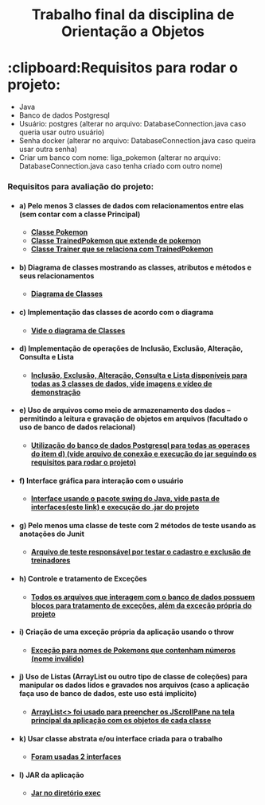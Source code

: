 <h1 align="center">
    Trabalho final da disciplina de Orientação a Objetos
</h1>

<h1>
  :clipboard:Requisitos para rodar o projeto:
</h1>
<ul>
<li>Java</li>
<li>Banco de dados Postgresql</li>
<li>Usuário: postgres (alterar no arquivo: DatabaseConnection.java caso queria usar outro usuário)</li>
<li>Senha docker (alterar no arquivo: DatabaseConnection.java caso queira usar outra senha)</li>
<li>Criar um banco com nome: liga_pokemon (alterar no arquivo: DatabaseConnection.java caso tenha criado com outro nome)</li>
</ul>


<h3>Requisitos para avaliação do projeto:</h3>
<ul>
<li> <h4>a) Pelo menos 3 classes de dados com relacionamentos entre elas (sem contar com a classe Principal) <h4>
    <ul>
      <li><a href="src/Entities/Pokemon.java">Classe Pokemon</a></li>
      <li><a href="src/Entities/TrainedPokemon.java">Classe TrainedPokemon que extende de pokemon</a></li>
      <li><a href="src/Entities/Trainer.java">Classe Trainer que se relaciona com TrainedPokemon</a></li>
    </ul>
</li>
<li> 
  <h4>b) Diagrama de classes mostrando as classes, atributos e métodos e seus relacionamentos <h4>
  <ul>
      <li><a href="docs">Diagrama de Classes</a></li>
    </ul>
</li>
<li> 
  <h4>c) Implementação das classes de acordo com o diagrama<h4>
    <ul>
      <li><a href="docs">Vide o diagrama de Classes</a></li>
    </ul>
</li>
<li> 
  <h4>d) Implementação de operações de Inclusão, Exclusão, Alteração, Consulta e Lista<h4>
    <ul>
      <li><a href="exec">Inclusão, Exclusão, Alteração, Consulta e Lista disponíveis para todas as 3 classes de dados, vide imagens e vídeo de demonstração</a></li>
    </ul>
</li>
<li> 
  <h4>e) Uso de arquivos como meio de armazenamento dos dados – permitindo a leitura e gravação de objetos em arquivos (facultado o uso de banco de dados relacional)<h4>
    <ul>
      <li><a href="src/database">Utilização do banco de dados Postgresql para todas as operaçes do item d) (vide arquivo de conexão e execução do jar seguindo os requisitos para rodar o projeto)</a></li>
    </ul>
</li>
<li> 
  <h4>f) Interface gráfica para interação com o usuário<h4>
    <ul>
      <li><a href="src/GraphicInterface">Interface usando o pacote swing do Java, vide pasta de interfaces(este link) e execução do .jar do projeto</a></li>
    </ul>
</li>
<li> 
  <h4>g) Pelo menos uma classe de teste com 2 métodos de teste usando as anotações do Junit<h4>
    <ul>
      <li><a href="src/tests">Arquivo de teste responsável por testar o cadastro e exclusão de treinadores</a></li>
    </ul>
</li>
<li> 
  <h4>h) Controle e tratamento de Exceções<h4>
    <ul>
      <li><a href="src/">Todos os arquivos que interagem com o banco de dados possuem blocos para tratamento de exceções, além da exceção própria do projeto</a></li>
    </ul>
</li>
<li> 
  <h4>i)  Criação de uma exceção própria da aplicação usando o throw<h4>
    <ul>
      <li><a href="src/Exceptions">Exceção para nomes de Pokemons que contenham números (nome inválido)</a></li>
    </ul>
</li>
<li> 
  <h4>j)  Uso de Listas (ArrayList ou outro tipo de classe de coleções) para manipular os dados lidos e gravados nos arquivos (caso a aplicação faça uso de banco de dados, este uso está implícito)<h4>
    <ul>
      <li><a href="src/">ArrayList<> foi usado para preencher os JScrollPane na tela principal da aplicação com os objetos de cada classe</a></li>
    </ul>
</li>
<li> 
  <h4>k) Usar classe abstrata e/ou interface criada para o trabalho<h4>
    <ul>
      <li><a href="src/Interfaces">Foram usadas 2 interfaces</a></li>
    </ul>
</li>
<li> 
  <h4>l)  JAR da aplicação<h4>
    <ul>
      <li><a href="src/exc">Jar no diretório exec</a></li>
    </ul>
</li>
</ul>
